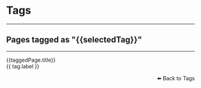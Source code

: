 # Tags

---

<div v-if="taggedPages.length">
    <h2>Pages tagged as "{{selectedTag}}"</h2>
    <hr/>
    <div v-for="(taggedPage, index) in taggedPages" 
        :key="index">
        <a :href="taggedPage.link">{{taggedPage.title}}</a>
    </div>
</div>
<span v-for="(tag, index) in tagLabels" 
    :key="index"
    v-if="!taggedPages.length">
    <span :style="{ fontSize: tag.weight + 'px' }"><a @click="getLinksFor(tag.label)">{{ tag.label }}</a></span>&nbsp;
</span>

<p v-if="taggedPages.length" style="text-align: right"><a @click="getLinksFor('')">⬅️ Back to Tags</a></p>&nbsp;

<script setup>
import {computed, onMounted, ref} from 'vue';
import tags from './tags.json'
import {useRouter} from "vitepress";

const taggedPages = ref([])
const selectedTag = ref('')
const getLinksFor = (sTag) => {
    selectedTag.value = sTag
    taggedPages.value = []
    console.log('selectedTag', selectedTag.value)
    if (selectedTag.value) {
        for (const taggedPage of tags[selectedTag.value]) {
            taggedPages.value.push(taggedPage)
        } 
    }   
    console.log(taggedPages.value)
}
const totalOfTags = Object.keys(tags)

const tagLabels = []
Object.keys(tags).forEach(label => {
    // console.log('label', label)
    // console.log('tags[label]', )
    const weight = ((100 * tags[label].length) / Object.keys(tags).length) + 4
    tagLabels.push({label, weight})
});
</script>
